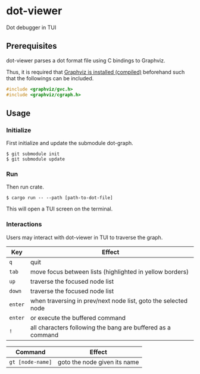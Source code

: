 # dot-viewer
Dot debugger in TUI

## Prerequisites

dot-viewer parses a dot format file using C bindings to Graphviz.

Thus, it is required that [Graphviz is installed (compiled)](https://graphviz.org/download/source/) beforehand such that the followings can be included.
```C
#include <graphviz/gvc.h>
#include <graphviz/cgraph.h>
```

## Usage

### Initialize

First initialize and update the submodule dot-graph.

```console
$ git submodule init
$ git submodule update
```

### Run

Then run crate.

```console
$ cargo run -- --path [path-to-dot-file]
```

This will open a TUI screen on the terminal.

### Interactions

Users may interact with dot-viewer in TUI to traverse the graph.

Key | Effect
--- | ---
`q` | quit
`tab` | move focus between lists (highlighted in yellow borders)
`up` | traverse the focused node list
`down` | traverse the focused node list
`enter` | when traversing in prev/next node list, goto the selected node
`enter` | or execute the buffered command
`!` | all characters following the bang are buffered as a command

Command | Effect
--- | ---
`gt [node-name]` | goto the node given its name
